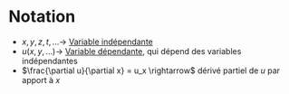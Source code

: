 # Notation

- $x, y, z, t, ... \rightarrow$ [Variable indépendante](Variable%20indépendante.md)
- $u(x,y,...) \rightarrow$ [Variable dépendante](Variable%20dépendante.md), qui dépend des variables indépendantes
- $\frac{\partial u}{\partial x} = u_x \rightarrow$ dérivé partiel de $u$ par apport à $x$ 